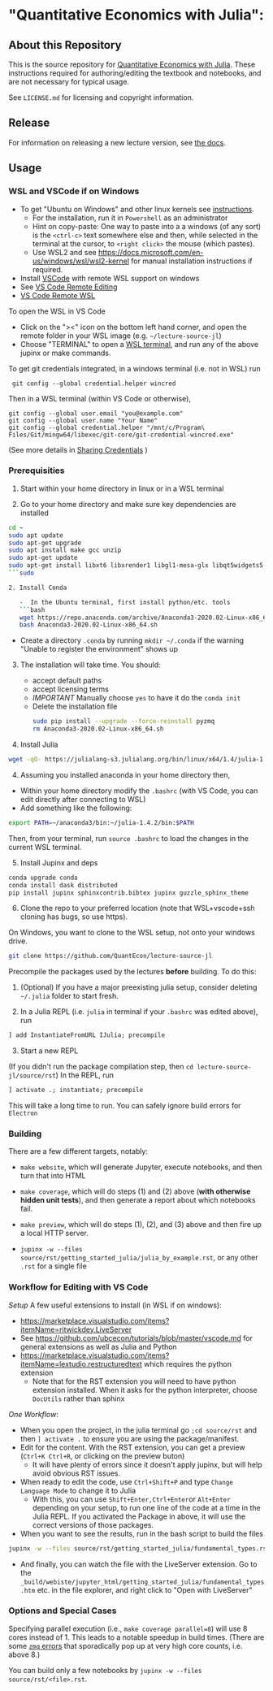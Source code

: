 # "Quantitative Economics with Julia":

## About this Repository 

This is the source repository for [Quantitative Economics with Julia](https://julia.quantecon.org).  These instructions required for authoring/editing the textbook and notebooks, and are not necessary for typical usage.

See `LICENSE.md` for licensing and copyright information.

## Release

For information on releasing a new lecture version, see [the docs](RELEASE.md).

## Usage

### WSL and VSCode if on Windows
- To get "Ubuntu on Windows" and other linux kernels see [instructions](https://docs.microsoft.com/en-us/windows/wsl/install-win10).
  - For the installation, run it in `Powershell` as an administrator
  - Hint on copy-paste:  One way to paste into a a windows (of any sort) is the `<ctrl-c>` text somewhere else and then, while selected in the terminal at the cursor, to `<right click>` the mouse (which pastes).
  - Use WSL2 and see https://docs.microsoft.com/en-us/windows/wsl/wsl2-kernel for manual installation instructions if required.
- Install [VSCode](https://code.visualstudio.com/) with remote WSL support on windows
 - See [VS Code Remote Editing](https://code.visualstudio.com/docs/remote/remote-overview)
 - [VS Code Remote WSL](https://code.visualstudio.com/docs/remote/wsl#_opening-a-terminal-in-wsl)


To open the WSL in VS Code
- Click on the "><" icon on the bottom left hand corner, and open the remote folder in your WSL image (e.g. `~/lecture-source-jl`)
- Choose "TERMINAL" to open a [WSL terminal](https://code.visualstudio.com/docs/remote/wsl#_opening-a-terminal-in-wsl), and run any of the above jupinx or make commands.

To get git credentials integrated, in a windows terminal (i.e. not in WSL) run
```
 git config --global credential.helper wincred
```
Then in a WSL terminal (within VS Code or otherwise),
```
git config --global user.email "you@example.com"
git config --global user.name "Your Name"
git config --global credential.helper "/mnt/c/Program\ Files/Git/mingw64/libexec/git-core/git-credential-wincred.exe"
```
(See more details in [Sharing Credentials](https://code.visualstudio.com/docs/remote/troubleshooting#_sharing-git-credentials-between-windows-and-wsl) )

### Prerequisities

1. Start within your home directory in linux or in a WSL terminal

2. Go to your home directory and make sure key dependencies are installed
```bash
cd ~
sudo apt update
sudo apt-get upgrade
sudo apt install make gcc unzip
sudo apt-get update
sudo apt-get install libxt6 libxrender1 libgl1-mesa-glx libqt5widgets5 
```sudo 

2. Install Conda

   -  In the Ubuntu terminal, first install python/etc. tools
   ```bash
   wget https://repo.anaconda.com/archive/Anaconda3-2020.02-Linux-x86_64.sh
   bash Anaconda3-2020.02-Linux-x86_64.sh
   ```
   -  Create a directory `.conda` by running `mkdir ~/.conda` if the warning "Unable to register the environment" shows up
3. The installation will take time. You should:
   - accept default paths
   - accept licensing terms
   - *IMPORTANT* Manually choose `yes` to have it do the `conda init`
   - Delete the installation file
     ```bash
     sudo pip install --upgrade --force-reinstall pyzmq
     rm Anaconda3-2020.02-Linux-x86_64.sh
     ```

4. Install Julia
```bash
wget -qO- https://julialang-s3.julialang.org/bin/linux/x64/1.4/julia-1.4.2-linux-x86_64.tar.gz | tar -xzv
```

4. Assuming you installed anaconda in your home directory then,
- Within your home directory modify the `.bashrc` (with VS Code, you can edit directly after connecting to WSL)
- Add something like the following:

```bash
export PATH=~/anaconda3/bin:~/julia-1.4.2/bin:$PATH
```

Then, from your terminal, run `source .bashrc` to load the changes in the current WSL terminal.

5. Install Jupinx and deps

```bash
conda upgrade conda
conda install dask distributed
pip install jupinx sphinxcontrib.bibtex jupinx guzzle_sphinx_theme

```

6. Clone the repo to your preferred location (note that WSL+vscode+ssh cloning has bugs, so use https).

On Windows, you want to clone to the WSL setup, not onto your windows drive.

```bash
git clone https://github.com/QuantEcon/lecture-source-jl
```

Precompile the packages used by the lectures **before** building. To do this: 

1. (Optional) If you have a major preexisting julia setup, consider deleting `~/.julia` folder to start fresh.

2. In a Julia REPL (i.e. `julia` in terminal if your `.bashrc` was edited above), run

```julia
] add InstantiateFromURL IJulia; precompile
```

3. Start a new REPL

(If you didn't run the package compilation step, then `cd lecture-source-jl/source/rst`)
In the REPL, run

```julia
] activate .; instantiate; precompile
```
This will take a long time to run.  You can safely ignore build errors for `Electron`

### Building

There are a few different targets, notably: 

* `make website`, which will generate Jupyter, execute notebooks, and then turn that into HTML 

* `make coverage`, which will do steps (1) and (2) above (**with otherwise hidden unit tests**), and then generate a report about which notebooks fail. 

* `make preview`, which will do steps (1), (2), and (3) above and then fire up a local HTTP server. 

* `jupinx -w --files source/rst/getting_started_julia/julia_by_example.rst`, or any other `.rst` for a single file

### Workflow for Editing with VS Code
*Setup*
A few useful extensions to install (in WSL if on windows):
- https://marketplace.visualstudio.com/items?itemName=ritwickdey.LiveServer
- See https://github.com/ubcecon/tutorials/blob/master/vscode.md for general extensions as well as Julia and Python
- https://marketplace.visualstudio.com/items?itemName=lextudio.restructuredtext which requires the python extension
  - Note that for the RST extension you will need to have python extension installed.  When it asks for the python interpreter, choose `DocUtils` rather than sphinx

*One Workflow*:
- When you open the project, in the julia terminal go `;cd source/rst` and then `] activate .` to ensure you are using the package/manifest.
- Edit for the content.  With the RST extension, you can get a preview (`Ctrl+K Ctrl+R`, or clicking on the preview buton)
  - It will have plenty of errors since it doesn't apply jupinx, but will help avoid obvious RST issues.
- When ready to edit the code, use `Ctrl+Shift+P` and type `Change Language Mode` to change it to Julia
  - With this, you can use `Shift+Enter,Ctrl+Enter`or `Alt+Enter` depending on your setup, to run one line of the code at a time in the Julia REPL.  If you activated the Package in above, it will use the correct versions of those packages.
- When you want to see the results, run in the bash script to build the files
```bash
jupinx -w --files source/rst/getting_started_julia/fundamental_types.rst
```
- And finally, you can watch the file with the LiveServer extension.  Go to the `_build/webiste/jupyter_html/getting_started_julia/fundamental_types.htm` etc. in the file explorer, and right click to "Open with LiveServer"

### Options and Special Cases

Specifying parallel execution (i.e., `make coverage parallel=8`) will use 8 cores instead of 1. This leads to a notable speedup in build times. (There are some [`zmq` errors](https://github.com/QuantEcon/sphinxcontrib-jupyter/issues/261) that sporadically pop up at very high core counts, i.e. above 8.)

You can build only a few notebooks by `jupinx -w --files source/rst/<file>.rst`.
